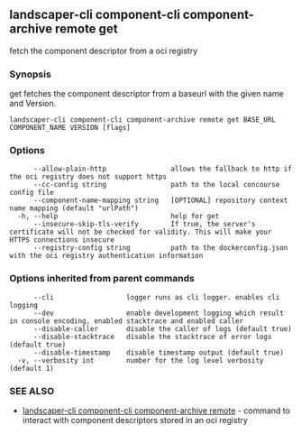 ## landscaper-cli component-cli component-archive remote get

fetch the component descriptor from a oci registry

### Synopsis


get fetches the component descriptor from a baseurl with the given name and Version.


```
landscaper-cli component-cli component-archive remote get BASE_URL COMPONENT_NAME VERSION [flags]
```

### Options

```
      --allow-plain-http                allows the fallback to http if the oci registry does not support https
      --cc-config string                path to the local concourse config file
      --component-name-mapping string   [OPTIONAL] repository context name mapping (default "urlPath")
  -h, --help                            help for get
      --insecure-skip-tls-verify        If true, the server's certificate will not be checked for validity. This will make your HTTPS connections insecure
      --registry-config string          path to the dockerconfig.json with the oci registry authentication information
```

### Options inherited from parent commands

```
      --cli                  logger runs as cli logger. enables cli logging
      --dev                  enable development logging which result in console encoding, enabled stacktrace and enabled caller
      --disable-caller       disable the caller of logs (default true)
      --disable-stacktrace   disable the stacktrace of error logs (default true)
      --disable-timestamp    disable timestamp output (default true)
  -v, --verbosity int        number for the log level verbosity (default 1)
```

### SEE ALSO

* [landscaper-cli component-cli component-archive remote](landscaper-cli_component-cli_component-archive_remote.md)	 - command to interact with component descriptors stored in an oci registry

